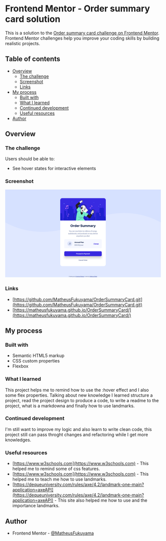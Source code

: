 # Frontend Mentor - Order summary card solution

This is a solution to the [Order summary card challenge on Frontend Mentor](https://www.frontendmentor.io/challenges/order-summary-component-QlPmajDUj). Frontend Mentor challenges help you improve your coding skills by building realistic projects. 

## Table of contents

- [Overview](#overview)
  - [The challenge](#the-challenge)
  - [Screenshot](#screenshot)
  - [Links](#links)
- [My process](#my-process)
  - [Built with](#built-with)
  - [What I learned](#what-i-learned)
  - [Continued development](#continued-development)
  - [Useful resources](#useful-resources)
- [Author](#author)


## Overview

### The challenge

Users should be able to:

- See hover states for interactive elements

### Screenshot

![](./screenshot.png)

### Links

- [https://github.com/MatheusFukuyama/OrderSummaryCard.git](https://github.com/MatheusFukuyama/OrderSummaryCard.git)
- [https://matheusfukuyama.github.io/OrderSummaryCard/](https://matheusfukuyama.github.io/OrderSummaryCard/)

## My process

### Built with

- Semantic HTML5 markup
- CSS custom properties
- Flexbox

### What I learned

This project helps me to remind how to use the :hover effect and I also some flex properties. Talking about new knowledge I learned structure a project, read the project design to produce a code, to write a readme to the project, what is a markdowna and finally how to use landmarks.

### Continued development

I'm still want to improve my logic and also learn to write clean code, this project still can pass throght changes and refactoring while I get more knowledges.

### Useful resources

- [https://www.w3schools.com](https://www.w3schools.com) - This helped me to remind some of css features.
- [https://www.w3schools.com](https://www.w3schools.com) - This helped me to teach me how to use landmarks.
- [https://dequeuniversity.com/rules/axe/4.2/landmark-one-main?application=axeAPI](https://dequeuniversity.com/rules/axe/4.2/landmark-one-main?application=axeAPI) - This site also helped me how to use and the importance landmarks.

## Author

- Frontend Mentor - [@MatheusFukuyama](https://www.frontendmentor.io/profile/MatheusFukuyama)

